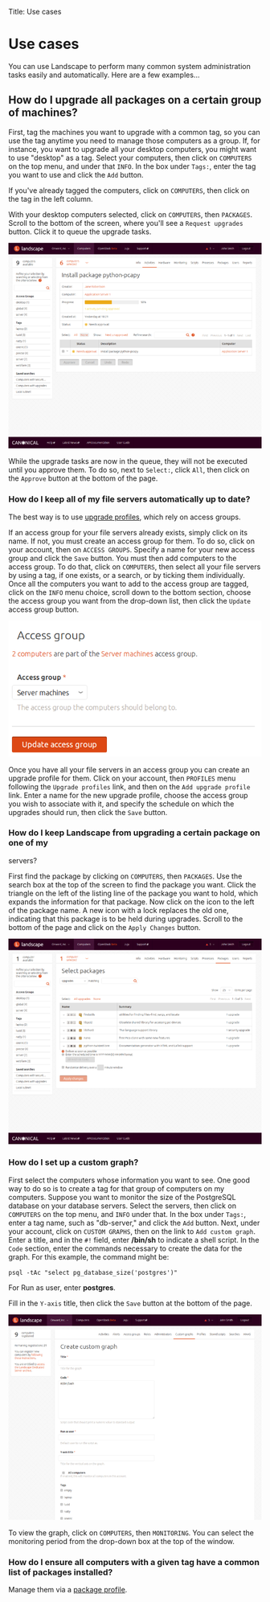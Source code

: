 Title: Use cases

# Use cases

You can use Landscape to perform many common system administration tasks
easily and automatically. Here are a few examples...

## How do I upgrade all packages on a certain group of machines?

First, tag the machines you want to upgrade with a common tag, so you can use
the tag anytime you need to manage those computers as a group. If, for
instance, you want to upgrade all your desktop computers, you might want to
use "desktop" as a tag. Select your computers, then click on `COMPUTERS` on the
top menu, and under that `INFO`. In the box under `Tags:`, enter the tag you want
to use and click the `Add` button.

If you've already tagged the computers, click on `COMPUTERS`, then click on the
tag in the left column.

With your desktop computers selected, click on `COMPUTERS`, then `PACKAGES`.
Scroll to the bottom of the screen, where you'll see a `Request upgrades`
button. Click it to queue the upgrade tasks.

![](../media/usecases1.png)

While the upgrade tasks are now in the queue, they will not be executed until
you approve them. To do so, next to `Select:`, click `All`, then click on the
`Approve` button at the bottom of the page.

### How do I keep all of my file servers automatically up to date?

The best way is to use [upgrade
profiles], which rely on access groups.

If an access group for your file servers already exists, simply click on its
name. If not, you must create an access group for them. To do so, click on
your account, then on `ACCESS GROUPS`. Specify a name for your new access group
and click the `Save` button. You must then add computers to the access group. To
do that, click on `COMPUTERS`, then select all your file servers by using a tag,
if one exists, or a search, or by ticking them individually. Once all the
computers you want to add to the access group are tagged, click on the `INFO`
menu choice, scroll down to the bottom section, choose the access group you
want from the drop-down list, then click the `Update` access group button.

![](../media/accessgroups4.png)

Once you have all your file servers in an access group you can create an
upgrade profile for them. Click on your account, then `PROFILES` menu following
the  `Upgrade profiles` link, and then on the `Add upgrade profile` link. Enter a
name for the new upgrade profile, choose the access group you wish to
associate with it, and specify the schedule on which the upgrades should run,
then click the `Save` button.

### How do I keep Landscape from upgrading a certain package on one of my
servers?

First find the package by clicking on `COMPUTERS`, then `PACKAGES`. Use the search
box at the top of the screen to find the package you want. Click the triangle
on the left of the listing line of the package you want to hold, which expands
the information for that package. Now click on the icon to the left of the
package name. A new icon with a lock replaces the old one, indicating that
this package is to be held during upgrades. Scroll to the bottom of the page
and click on the `Apply Changes` button.

![](../media/usecases2.png)

### How do I set up a custom graph?

First select the computers whose information you want to see. One good way to
do so is to create a tag for that group of computers on my computers. Suppose
you want to monitor the size of the PostgreSQL database on your database
servers. Select the servers, then click on `COMPUTERS` on the top menu, and `INFO`
under that. In the box under `Tags:`, enter a tag name, such as "db-server," and
click the `Add` button. Next, under your account, click on `CUSTOM GRAPHS`, then
on the link to `Add custom graph`. Enter a title, and in the `#!` field, enter
**/bin/sh** to indicate a shell script. In the `Code` section, enter the
commands necessary to create the data for the graph. For this example, the
command might be:

```no-highlight
psql -tAc "select pg_database_size('postgres')"
```

For Run as user, enter **postgres**.

Fill in the `Y-axis` title, then click the `Save` button at the bottom of the
page.

![](../media/usecases3.png)

To view the graph, click on `COMPUTERS`, then `MONITORING`. You can select the
monitoring period from the drop-down box at the top of the window.

### How do I ensure all computers with a given tag have a common list of packages installed?

Manage them via a [package profile].

  
[upgrade profiles]: ./concepts.md#upgrade-profiles
[package profile]: ./landscape-managing-packages.md#adding-a-package-profile
